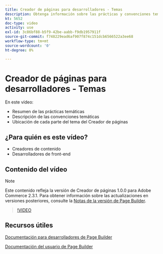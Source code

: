 ```yaml
---
title: Creador de páginas para desarrolladores - Temas
description: Obtenga información sobre las prácticas y convenciones temáticas ​, incluida la ubicación de cada parte del tema del Creador de páginas.
kt: 5652
doc-type: video
activity: use
exl-id: 3c86bf88-b5f9-42be-aabb-f9db1957911f
source-git-commit: f748229ead6af907f874c151dcb6566522a3ee68
workflow-type: tm+mt
source-wordcount: '0'
ht-degree: 0%

---
```


# Creador de páginas para desarrolladores - Temas

En este vídeo:

- Resumen de las prácticas temáticas
- Descripción de las convenciones temáticas &#x200B;
- Ubicación de cada parte del tema del Creador de páginas &#x200B;

## ¿Para quién es este vídeo?

- Creadores de contenido
- Desarrolladores de front-end

## Contenido del vídeo

>[!NOTE]
>
>Este contenido refleja la versión de Creador de páginas 1.0.0 para Adobe Commerce 2.3.1. Para obtener información sobre las actualizaciones en versiones posteriores, consulte la [Notas de la versión de Page Builder](https://devdocs.magento.com/page-builder/docs/release-notes.html).

>[!VIDEO](https://video.tv.adobe.com/v/35711?quality=12&learn=on)

## Recursos útiles

[Documentación para desarrolladores de Page Builder](https://devdocs.magento.com/page-builder/docs/index.html)

[Documentación del usuario de Page Builder](https://docs.magento.com/user-guide/cms/page-builder.html)
